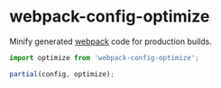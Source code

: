 # webpack-config-optimize

Minify generated [webpack] code for production builds.

```javascript
import optimize from 'webpack-config-optimize';

partial(config, optimize);
```

[webpack]: https://webpack.github.io
